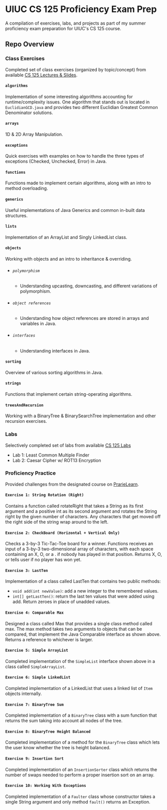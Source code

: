 # UIUC CS 125 Proficiency Exam Prep
A compilation of exercises, labs, and projects as part of my summer proficiency exam preparation for UIUC's CS 125 course.

## Repo Overview
### Class Exercises
Completed set of class exercises (organized by topic/concept) from available [CS 125 Lectures & Slides](https://cs125.cs.illinois.edu/learn).

#### ```algorithms```
Implementation of some interesting algorithms accounting for runtime/complexity issues. One algorithm that stands out is located in ```EuclidianGCD.java``` and provides two different Euclidian Greatest Common Denominator solutions.

#### ```arrays```
1D & 2D Array Manipulation.

#### ```exceptions```
Quick exercises with examples on how to handle the three types of exceptions (Checked, Unchecked, Error) in Java.

#### ```functions```
Functions made to implement certain algorithms, along with an intro to method overloading.

#### ```generics```
Useful implementations of Java Generics and common in-built data structures.

#### ```lists```
Implementation of an ArrayList and Singly LinkedList class.

#### ```objects```
Working with objects and an intro to inheritance & overriding.

- ###### ```polymorphism```
  - Understanding upcasting, downcasting, and different variations of polymorphism.

- ###### ```object references```
  - Understanding how object references are stored in arrays and variables in Java.

- ###### ```interfaces```
  - Understanding interfaces in Java.
  
#### ```sorting```
Overview of various sorting algorithms in Java.

#### ```strings```
Functions that implement certain string-operating algorithms.

#### ```treesAndRecursion```
Working with a BinaryTree & BinarySearchTree implementation and other recursion exercises.


### Labs
Selectively completed set of labs from available [CS 125 Labs](https://cs125.cs.illinois.edu/lab/)
* Lab 1: Least Common Multiple Finder 
* Lab 2: Caesar Cipher w/ ROT13 Encryption


### Proficiency Practice
Provided challenges from the designated course on [PrarieLearn](https://prairielearn.engr.illinois.edu/).

#### ```Exercise 1: String Rotation (Right)```
Contains a function called rotateRight that takes a String as its first argument and a positive int as its second argument and rotates the String right by the given number of characters. Any characters that get moved off the right side of the string wrap around to the left.

#### ```Exercise 2: CheckBoard (Horizontal + Vertical Only)```
Checks a 3-by-3 Tic-Tac-Toe board for a winner. Functions receives an input of a 3-by-3 two-dimensional array of characters, with each space containing an X, O, or a . if nobody has played in that position. Returns X, O, or tells user if no player has won yet.

#### ```Exercise 3: LastTen```
Implementation of a class called LastTen that contains two public methods:
- ```void add(int newValue)```: add a new integer to the remembered values.
- ```int[] getLastTen()```: return the last ten values that were added using add. Return zeroes in place of unadded values.

#### ```Exercise 4: Comparable Max```
Designed a class called Max that provides a single class method called max. The max method takes two arguments to objects that can be compared, that implement the Java Comparable interface as shown above. Returns a reference to whichever is larger.

#### ```Exercise 5: Simple ArrayList```
Completed implementation of the ```SimpleList``` interface shown above in a class called ```SimpleArrayList```. 

#### ```Exercise 6: Simple LinkedList```
Completed implementation of a LinkedList that uses a linked list of ```Item``` objects internally.

#### ```Exercise 7: BinaryTree Sum```
Completed implementation of a ```BinaryTree``` class with a sum function that returns the sum taking into account all nodes of the tree.

#### ```Exercise 8: BinaryTree Height Balanced```
Completed implementation of a method for the ```BinaryTree``` class which lets the user know whether the tree is height balanced.

#### ```Exercise 9: Insertion Sort```
Completed implementation of an ```InsertionSorter``` class which returns the number of swaps needed to perform a proper insertion sort on an array.

#### ```Exercise 10: Working With Exceptions```
Completed implementation of a ```Faulter``` class whose constructor takes a single String argument and only method ```fault()``` returns an Exception.
